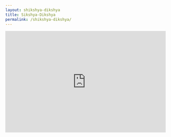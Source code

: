 ```yaml
---
layout: shikshya-dikshya
title: Sikshya-Dikshya
permalink: /shikshya-dikshya/
---
```

<embed src="https://www.youtube.com/embed/7Y1iNIiYb8g" width="100%" height="320" controller="true">
